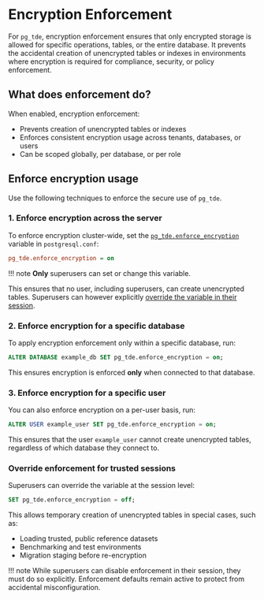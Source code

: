 # Encryption Enforcement

For `pg_tde`, encryption enforcement ensures that only encrypted storage is allowed for specific operations, tables, or the entire database. It prevents the accidental creation of unencrypted tables or indexes in environments where encryption is required for compliance, security, or policy enforcement.

## What does enforcement do?

When enabled, encryption enforcement:

* Prevents creation of unencrypted tables or indexes
* Enforces consistent encryption usage across tenants, databases, or users
* Can be scoped globally, per database, or per role

## Enforce encryption usage

Use the following techniques to enforce the secure use of `pg_tde`.

### 1. Enforce encryption across the server

To enforce encryption cluster-wide, set the [`pg_tde.enforce_encryption`](../variables.md/#pg_tdeenforce_encryption) variable in `postgresql.conf`:

```ini
pg_tde.enforce_encryption = on
```

!!! note
    **Only** superusers can set or change this variable.

This ensures that no user, including superusers, can create unencrypted tables. Superusers can however explicitly [override the variable in their session](#override-enforcement-for-trusted-sessions).

### 2. Enforce encryption for a specific database

To apply encryption enforcement only within a specific database, run:

```sql
ALTER DATABASE example_db SET pg_tde.enforce_encryption = on;
```

This ensures encryption is enforced **only** when connected to that database.

### 3. Enforce encryption for a specific user

You can also enforce encryption on a per-user basis, run:

```sql
ALTER USER example_user SET pg_tde.enforce_encryption = on;
```

This ensures that the user `example_user` cannot create unencrypted tables, regardless of which database they connect to.

### Override enforcement for trusted sessions

Superusers can override the variable at the session level:

```sql
SET pg_tde.enforce_encryption = off;
```

This allows temporary creation of unencrypted tables in special cases, such as:

* Loading trusted, public reference datasets
* Benchmarking and test environments
* Migration staging before re-encryption

!!! note
    While superusers can disable enforcement in their session, they must do so explicitly. Enforcement defaults remain active to protect from accidental misconfiguration.

